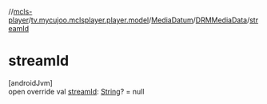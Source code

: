 //[mcls-player](../../../../index.md)/[tv.mycujoo.mclsplayer.player.model](../../index.md)/[MediaDatum](../index.md)/[DRMMediaData](index.md)/[streamId](stream-id.md)

# streamId

[androidJvm]\
open override val [streamId](stream-id.md): [String](https://kotlinlang.org/api/latest/jvm/stdlib/kotlin/-string/index.html)? = null
